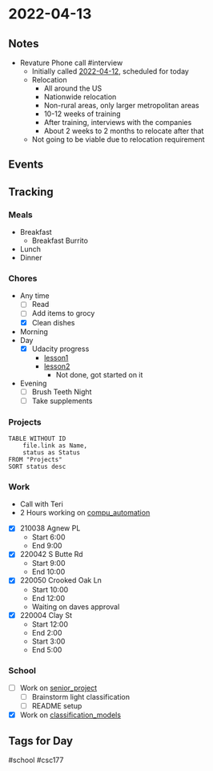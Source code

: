 # 2022-04-13
## Notes
- Revature Phone call #interview
	- Initially called [2022-04-12](2022-04-12.md), scheduled for today
	- Relocation
		- All around the US
		- Nationwide relocation
		- Non-rural areas, only larger metropolitan areas
		- 10-12 weeks of training
		- After training, interviews with the companies 
		- About 2 weeks to 2 months to relocate after that
	- Not going to be viable due to relocation requirement

## Events

## Tracking
### Meals
- Breakfast
	- Breakfast Burrito
- Lunch
- Dinner

### Chores
- Any time
	- [ ] Read
	- [ ] Add items to grocy
	- [x] Clean dishes
- Morning
- Day
	- [x] Udacity progress
		- [lesson1](../Class_Notes/udacity_datascience_nanodegree/lesson1.md)
		- [lesson2](../Class_Notes/udacity_datascience_nanodegree/lesson2.md)
			- Not done, got started on it
- Evening
	- [ ] Brush Teeth Night
	- [ ] Take supplements

### Projects
```dataview
TABLE WITHOUT ID
	file.link as Name,
	status as Status
FROM "Projects"
SORT status desc
```

### Work
- Call with Teri
- 2 Hours working on [compu_automation](../Projects/compu_automation.md)

- [x] 210038 Agnew PL
	- Start 6:00
	- End 9:00
- [x] 220042 S Butte Rd
	- Start 9:00
	- End 10:00
- [x] 220050 Crooked Oak Ln
	- Start 10:00
	- End 12:00
	- Waiting on daves approval
- [x] 220004 Clay St
	- Start 12:00
	- End 2:00
	- Start 3:00
	- End 5:00
### School
- [ ] Work on [senior_project](../Projects/senior_project.md)
	- [ ] Brainstorm light classification
	- [ ] README setup
- [x] Work on [classification_models](../Projects/classification_models.md)

## Tags for Day
#school #csc177